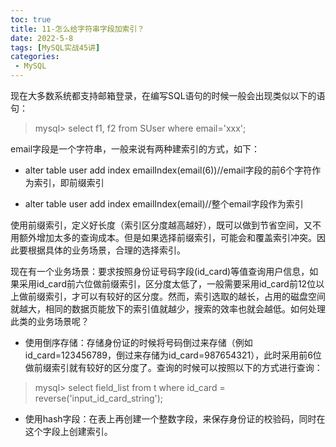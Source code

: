 ```yaml
---
toc: true
title: 11-怎么给字符串字段加索引？
date: 2022-5-8
tags: [MySQL实战45讲]
categories:
 - MySQL
---
```


现在大多数系统都支持邮箱登录，在编写SQL语句的时候一般会出现类似以下的语句：

> mysql> select f1, f2 from SUser where email='xxx';

email字段是一个字符串，一般来说有两种建索引的方式，如下：

- alter table user add index emailIndex(email(6))//email字段的前6个字符作为索引，即前缀索引

- alter table user add index emailIndex(email)//整个email字段作为索引

使用前缀索引，定义好长度（索引区分度越高越好），既可以做到节省空间，又不用额外增加太多的查询成本。但是如果选择前缀索引，可能会和覆盖索引冲突。因此要根据具体的业务场景，合理的选择索引。

现在有一个业务场景：要求按照身份证号码字段(id_card)等值查询用户信息，如果采用id_card前六位做前缀索引，区分度太低了，一般需要采用id_card前12位以上做前缀索引，才可以有较好的区分度。然而，索引选取的越长，占用的磁盘空间就越大，相同的数据页能放下的索引值就越少，搜索的效率也就会越低。如何处理此类的业务场景呢？

- 使用倒序存储：存储身份证的时候将号码倒过来存储（例如id_card=123456789，倒过来存储为id_card=987654321），此时采用前6位做前缀索引就有较好的区分度了。查询的时候可以按照以下的方式进行查询：

> mysql> select field_list from t where id_card = reverse('input_id_card_string');

- 使用hash字段：在表上再创建一个整数字段，来保存身份证的校验码，同时在这个字段上创建索引。


